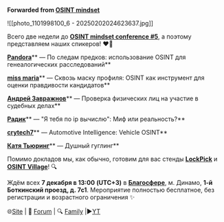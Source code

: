 **Forwarded from [OSINT mindset](https://t.me/osint_mindset/662)**

![[photo_1101998100_6 - 20250202024623637.jpg]]

Всего две недели до [**OSINT mindset conference #5**](https://t.me/osint_mindset/661), а поэтому представляем наших спикеров! ❤️‍🔥

[**Pandora**](https://t.me/pandora_intelligence)** — По следам предков: использование OSINT для генеалогических расследований**

[**miss maria**](https://t.me/missmarriia)** — Сквозь маску профиля: OSINT как инструмент для оценки правдивости кандидатов**

[**Андрей Завражнов**](https://t.me/imcdaz)** — Проверка физических лиц на участие в судебных делах**

[**Радик**](https://t.me/sysadminarea)** — "Я тебя по ip вычислю": Миф или реальность?**

[**crytech7**](https://t.me/nwnotes)** — Automotive Intelligence: Vehicle OSINT**

[**Катя Тьюринг**](https://t.me/katyaturing)** — Душный гуглинг**

Помимо докладов мы, как обычно, готовим для вас стенды [**LockPick**](https://t.me/autopsy_wt) и [**OSINT Village**](https://t.me/+GMxoDCvLO0k0MWRi)! 🔍

Ждём всех **7 декабря в 13:00** **(UTC+3)** в [**Благосфере**](https://blagosfera.ru/kontakty/), м. Динамо, **1-й Боткинский проезд, д. 7c1**. Мероприятие полностью бесплатное, без регистрации и возрастного ограничения ✨

🌐[Site](https://osint-mindset.gitbook.io/) | 💬 [Forum](https://forum.osint-mindset.com/) | 🔍 [Family](https://t.me/addlist/EQz6AN034cwyMGU6) |▶[YT](https://www.youtube.com/@osint_mindset)